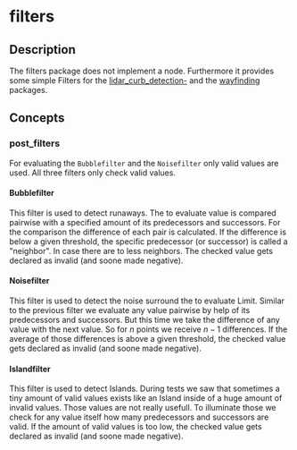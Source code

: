 # filters

## Description
The filters package does not implement a node. Furthermore it provides some simple Filters for the [lidar_curb_detection-](../lidar_curb_detection/README.md) and the [wayfinding](../wayfinding/README.md) packages.

## Concepts
### post_filters
For evaluating the `Bubblefilter` and the `Noisefilter` only valid values are used. All three filters only check valid values.
#### Bubblefilter
This filter is used to detect runaways. The to evaluate value is compared pairwise with a specified amount of its predecessors and successors. For the comparison the difference of each pair is calculated. If the difference is below a given threshold, the specific predecessor (or successor) is called a "neighbor". In case there are to less neighbors. The checked value gets declared as invalid (and soone made negative).

#### Noisefilter
This filter is used to detect the noise surround the to evaluate Limit. Similar to the previous filter we evaluate any value pairwise by help of its predecessors and successors. But this time we take the difference of any value with the next value. So for $n$ points we receive $n-1$ differences. If the average of those differences is above a given threshold, the checked value gets declared as invalid (and soone made negative).

#### Islandfilter
This filter is used to detect Islands. During tests we saw that sometimes a tiny amount of valid values exists like an Island inside of a huge amount of invalid values. Those values are not really usefull. To illuminate those we check for any value itself how many predecessors and successors are valid. If the amount of valid values is too low, the checked value gets declared as invalid (and soone made negative).